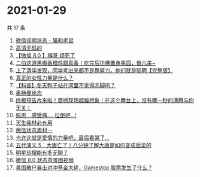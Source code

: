 # 2021-01-29

共 17 条

<!-- BEGIN ZHIHUVIDEO -->
<!-- 最后更新时间 Fri Jan 29 2021 05:06:11 GMT+0800 (CST) -->
1. [微信视频状态 - 猫和老鼠](https://www.zhihu.com/zvideo/1337855503197204480)
1. [高清无码的](https://www.zhihu.com/zvideo/1338162255004385283)
1. [【微信 8.0 】猴哥 烦死了](https://www.zhihu.com/zvideo/1338154789239730176)
1. [二伯这道黑椒香橙鸡翅真香！吃完后彷佛置身果园，倍儿美~](https://www.zhihu.com/zvideo/1338151390606991361)
1. [上了清华发现，同学考进来都不是靠努力，他们就是聪明【完整版】](https://www.zhihu.com/zvideo/1338131204508700673)
1. [真正的女性力量是什么？](https://www.zhihu.com/zvideo/1337891076708487168)
1. [【科普】冬天鸭子站在河里不觉得冻脚吗？](https://www.zhihu.com/zvideo/1338191284117950464)
1. [奥特曼状态](https://www.zhihu.com/zvideo/1338090970864967680)
1. [终极预告片来啦！震撼现场超越想象！在这个舞台上，没有哪一秒的沸腾与你无关！](https://www.zhihu.com/zvideo/1337928059127926785)
1. [佩恩：感受痛.... 拉倒吧...!](https://www.zhihu.com/zvideo/1338187709010624512)
1. [天生我材必有用](https://www.zhihu.com/zvideo/1337831355095904257)
1. [微信状态素材一](https://www.zhihu.com/zvideo/1337794912717819905)
1. [也许这就是爱情的力量吧，最后看哭了...](https://www.zhihu.com/zvideo/1337791505159467008)
1. [五代演义 5：大唐亡了！八分钟了解大唐是如何变成后梁的](https://www.zhihu.com/zvideo/1337258346953261056)
1. [明星热搜能有多无聊？](https://www.zhihu.com/zvideo/1337796295423795200)
1. [微信 8.0 状态背景图视频](https://www.zhihu.com/zvideo/1337715885717655552)
1. [美国散户暴击对冲基金大佬，Gamestop 股票发生了什么？](https://www.zhihu.com/zvideo/1337912272539865088)
<!-- END ZHIHUVIDEO -->
